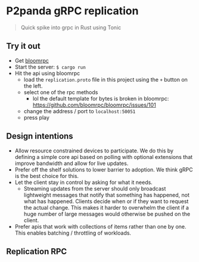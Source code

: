 # P2panda gRPC replication

> Quick spike into grpc in Rust using Tonic

## Try it out

- Get [bloomrpc](https://github.com/bloomrpc/bloomrpc)
- Start the server: `$ cargo run`
- Hit the api using bloomrpc
  - load the `replication.proto` file in this project using the `+` button on the left.
  - select one of the rpc methods
    - lol the default template for bytes is broken in bloomrpc: https://github.com/bloomrpc/bloomrpc/issues/101
  - change the address / port to `localhost:50051`
  - press play

## Design intentions

- Allow resource constrained devices to participate. We do this by defining a simple core api based on polling with optional extensions that improve bandwidth and allow for live updates.
- Prefer off the shelf solutions to lower barrier to adoption. We think gRPC is the best choice for this.
- Let the client stay in control by asking for what it needs.
  - Streaming updates from the server should only broadcast lightweight messages that notify that something has happened, not what has happened. Clients decide when or if they want to request the actual change. This makes it harder to overwhelm the client if a huge number of large messages would otherwise be pushed on the client.
- Prefer apis that work with collections of items rather than one by one. This enables batching / throttling of workloads.


## Replication RPC


